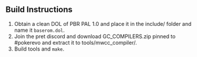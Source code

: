 ## Build Instructions

1. Obtain a clean DOL of PBR PAL 1.0 and place it in the include/ folder and name it `baserom.dol`.
2. Join the pret discord and download GC_COMPILERS.zip pinned to #pokerevo and extract it to tools/mwcc_compiler/.
3. Build tools and `make`.
